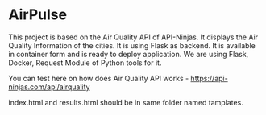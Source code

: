 # AirPulse
This project is based on the Air Quality API of API-Ninjas. It displays the Air Quality Information of the cities. It is using Flask as backend. It is available in container form and is ready to deploy application. We are using Flask, Docker, Request Module of Python tools for it.

You can test here on how does Air Quality API works - https://api-ninjas.com/api/airquality

index.html and results.html should be in same folder named tamplates.
